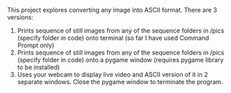 This project explores converting any image into ASCII format. There are 3 versions:
1. Prints sequence of still images from any of the sequence folders in /pics (specify folder in code) onto terminal (so far I have used Command Prompt only)
2. Prints sequence of still images from any of the sequence folders in /pics (specify folder in code) onto a pygame window (requires pygame library to be installed)
3. Uses your webcam to display live video and ASCII version of it in 2 separate windows. Close the pygame window to terminate the program.
